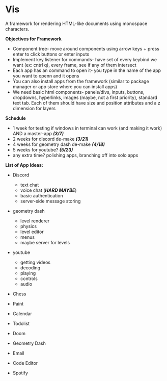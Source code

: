 # Vis
A framework for rendering HTML-like documents using monospace characters.

**Objectives for Framework**

* Component tree- move around components using arrow keys + press enter to click buttons or enter inputs
* Implement key listener for commands- have set of every keybind we want (ex: cntrl q), every frame, see if any of them intersect
* Each app has an command to open it- you type in the name of the app you want to openn and it opens
* You can also install apps from the framework (similar to package manager or app store where you can install apps)
* We need basic html components- panels/divs, inputs, buttons, dropdowns, hyperlinks, images (maybe, not a first priority), standard text tab. Each of them should have size and position attributes and a z dimension for layers

**Schedule**
- 1 week for testing if windows in terminal can work (and making it work) AND a master-app ***(3/7)***
- 2 weeks for discord de-make ***(3/21)***
- 4 weeks for geometry dash de-make ***(4/18)***
- 5 weeks for youtube? ***(5/23)***
- any extra time? polishing apps, branching off into solo apps
  
**List of App Ideas:**
* Discord
  - text chat
  - voice chat (***HARD MAYBE***)
  - basic authentication
  - server-side message storing
* geometry dash
  - level renderer
  - physics
  - level editor
  - menus
  - maybe server for levels
* youtube
  - getting videos
  - decoding
  - playing
  - controls
  - audio


* Chess
* Paint
* Calendar
* Todolist
* Doom
* Geometry Dash
* Email
* Code Editor
* Spotify 
